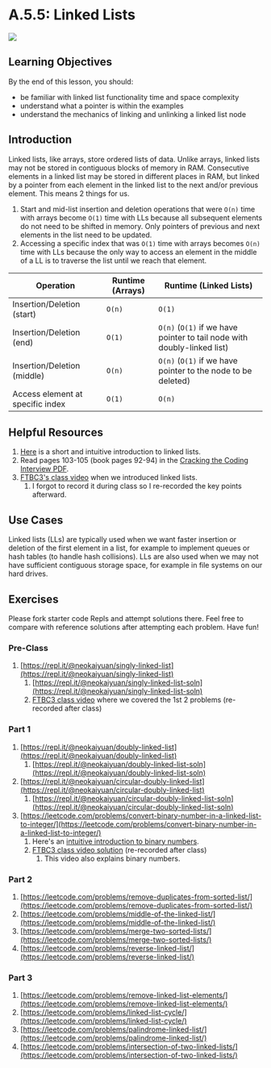 # A.5.5: Linked Lists

![](../../../.gitbook/assets/llmeme2.jpeg)

## Learning Objectives

By the end of this lesson, you should:

- be familiar with linked list functionality time and space complexity
- understand what a pointer is within the examples
- understand the mechanics of linking and unlinking a linked list node

## Introduction

Linked lists, like arrays, store ordered lists of data. Unlike arrays, linked lists may not be stored in contiguous blocks of memory in RAM. Consecutive elements in a linked list may be stored in different places in RAM, but linked by a pointer from each element in the linked list to the next and/or previous element. This means 2 things for us.

1. Start and mid-list insertion and deletion operations that were `O(n)` time with arrays become `O(1)` time with LLs because all subsequent elements do not need to be shifted in memory. Only pointers of previous and next elements in the list need to be updated.
2. Accessing a specific index that was `O(1)` time with arrays becomes `O(n)` time with LLs because the only way to access an element in the middle of a LL is to traverse the list until we reach that element.

| Operation                        | Runtime (Arrays) | Runtime (Linked Lists)                                                  |
| -------------------------------- | ---------------- | ----------------------------------------------------------------------- |
| Insertion/Deletion (start)       | `O(n)`           | `O(1)`                                                                  |
| Insertion/Deletion (end)         | `O(1)`           | `O(n)` (`O(1)` if we have pointer to tail node with doubly-linked list) |
| Insertion/Deletion (middle)      | `O(n)`           | `O(n)` (`O(1)` if we have pointer to the node to be deleted)            |
| Access element at specific index | `O(1)`           | `O(n)`                                                                  |

## Helpful Resources

1. [Here](https://www.youtube.com/watch?v=R9PTBwOzceo) is a short and intuitive introduction to linked lists.
2. Read pages 103-105 (book pages 92-94) in the [Cracking the Coding Interview PDF](https://drive.google.com/file/d/1M3uvavrprW_xmbSFHAe3Q4RgfgFwEfwy/view?usp=sharing).
3. [FTBC3's class video](https://youtu.be/qewAXA_vkpE?t=1596) when we introduced linked lists.
   1. I forgot to record it during class so I re-recorded the key points afterward.

## Use Cases

Linked lists (LLs) are typically used when we want faster insertion or deletion of the first element in a list, for example to implement queues or hash tables (to handle hash collisions). LLs are also used when we may not have sufficient contiguous storage space, for example in file systems on our hard drives.

## Exercises

Please fork starter code Repls and attempt solutions there. Feel free to compare with reference solutions after attempting each problem. Have fun!

### Pre-Class

1. [https://repl.it/@neokaiyuan/singly-linked-list](https://repl.it/@neokaiyuan/singly-linked-list)
   1. [https://repl.it/@neokaiyuan/singly-linked-list-soln](https://repl.it/@neokaiyuan/singly-linked-list-soln)
   2. [FTBC3 class video](https://youtu.be/qewAXA_vkpE?t=2004) where we covered the 1st 2 problems (re-recorded after class)

### Part 1

1. [https://repl.it/@neokaiyuan/doubly-linked-list](https://repl.it/@neokaiyuan/doubly-linked-list)
   1. [https://repl.it/@neokaiyuan/doubly-linked-list-soln](https://repl.it/@neokaiyuan/doubly-linked-list-soln)
2. [https://repl.it/@neokaiyuan/circular-doubly-linked-list](https://repl.it/@neokaiyuan/circular-doubly-linked-list)
   1. [https://repl.it/@neokaiyuan/circular-doubly-linked-list-soln](https://repl.it/@neokaiyuan/circular-doubly-linked-list-soln)
3. [https://leetcode.com/problems/convert-binary-number-in-a-linked-list-to-integer/](https://leetcode.com/problems/convert-binary-number-in-a-linked-list-to-integer/)
   1. Here's an [intuitive introduction to binary numbers](https://www.mathsisfun.com/binary-number-system.html).
   2. [FTBC3 class video solution](https://youtu.be/qewAXA_vkpE?t=2372) (re-recorded after class)
      1. This video also explains binary numbers.

### Part 2

1. [https://leetcode.com/problems/remove-duplicates-from-sorted-list/](https://leetcode.com/problems/remove-duplicates-from-sorted-list/)
2. [https://leetcode.com/problems/middle-of-the-linked-list/](https://leetcode.com/problems/middle-of-the-linked-list/)
3. [https://leetcode.com/problems/merge-two-sorted-lists/](https://leetcode.com/problems/merge-two-sorted-lists/)
4. [https://leetcode.com/problems/reverse-linked-list/](https://leetcode.com/problems/reverse-linked-list/)

### Part 3

1. [https://leetcode.com/problems/remove-linked-list-elements/](https://leetcode.com/problems/remove-linked-list-elements/)
2. [https://leetcode.com/problems/linked-list-cycle/](https://leetcode.com/problems/linked-list-cycle/)
3. [https://leetcode.com/problems/palindrome-linked-list/](https://leetcode.com/problems/palindrome-linked-list/)
4. [https://leetcode.com/problems/intersection-of-two-linked-lists/](https://leetcode.com/problems/intersection-of-two-linked-lists/)
